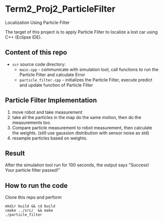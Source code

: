 # Term2_Proj2_ParticleFilter
Localization Using Particle Filter

The target of this project is to apply Particle Filter to localize a lost car using C++ (Eclipse IDE).

## Content of this repo
- `scr` source code directory:
  - `main.cpp` - communicate with simulation tool, call functions to run the Particle Filter and calculate Error
  - `particle_filter.cpp` - initializes the Particle Filter, execute predict and update function of Particle Filter

## Particle Filter Implementation

1. move robot and take measurement
2. take all the particles in the map do the same motion, then do the measurements too.
3. Compare particle measurement to robot measurement, then calculate the weights. (still use gaussion distribution with sensor noise as std)
4. resample particles based on weights.

## Result

After the simulation tool run for 100 seconds, the output says "Success! Your particle filter passed!" 

## How to run the code
Clone this repo and perform
```
mkdir build && cd build
cmake ../src/  && make
./particle_filter 
```



